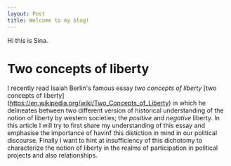 ```yaml
---
layout: Post
title: Welcome to my blog!
---
```


Hi this is Sina. 


# Two concepts of liberty 

I recently read Isaiah Berlin's famous essay *two concepts of liberty* [two concepts of liberty] (https://en.wikipedia.org/wiki/Two_Concepts_of_Liberty) in which he delineates between two different version of historical understanding of the notion of liberty by western societies; the _positive_ and _negative_ liberty. In this article I will try to first share my understanding of this essay and emphasise the importance of havinf this distiction in mind in our political discourse. Finally I want to hint at insufficiency of this dichotomy to characterize the notion of liberty in the realms of participation in political projects and also relationships. 
